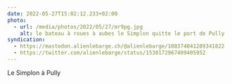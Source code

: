 ```yaml
---
date: 2022-05-27T15:02:12.233+02:00
photo:
  - url: /media/photos/2022/05/27/mr9pg.jpg
    alt: le bateau à roues à aubes le Simplon quitte le port de Pully
syndication:
  - https://mastodon.alienlebarge.ch/@alienlebarge/108374041289341822
  - https://twitter.com/alienlebarge/status/1530172967409405952
---
```

Le Simplon à Pully
